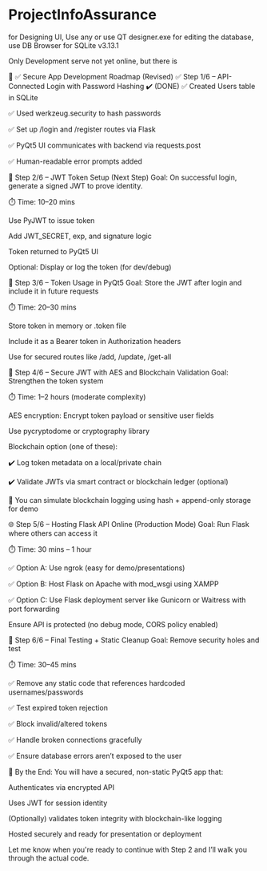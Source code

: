 # ProjectInfoAssurance
for Designing UI, Use any or use QT designer.exe
for editing the database, use DB Browser for SQLite v3.13.1


Only Development serve not yet online,
but there is


🔐 ✅ Secure App Development Roadmap (Revised)
✅ Step 1/6 – API-Connected Login with Password Hashing ✔️ (DONE)
✅ Created Users table in SQLite

✅ Used werkzeug.security to hash passwords

✅ Set up /login and /register routes via Flask

✅ PyQt5 UI communicates with backend via requests.post

✅ Human-readable error prompts added

🔐 Step 2/6 – JWT Token Setup (Next Step)
Goal: On successful login, generate a signed JWT to prove identity.

⏱️ Time: 10–20 mins

Use PyJWT to issue token

Add JWT_SECRET, exp, and signature logic

Token returned to PyQt5 UI

Optional: Display or log the token (for dev/debug)

🔐 Step 3/6 – Token Usage in PyQt5
Goal: Store the JWT after login and include it in future requests

⏱️ Time: 20–30 mins

Store token in memory or .token file

Include it as a Bearer token in Authorization headers

Use for secured routes like /add, /update, /get-all

🔐 Step 4/6 – Secure JWT with AES and Blockchain Validation
Goal: Strengthen the token system

⏱️ Time: 1–2 hours (moderate complexity)

AES encryption: Encrypt token payload or sensitive user fields

Use pycryptodome or cryptography library

Blockchain option (one of these):

✔️ Log token metadata on a local/private chain

✔️ Validate JWTs via smart contract or blockchain ledger (optional)

📌 You can simulate blockchain logging using hash + append-only storage for demo

🌐 Step 5/6 – Hosting Flask API Online (Production Mode)
Goal: Run Flask where others can access it

⏱️ Time: 30 mins – 1 hour

✅ Option A: Use ngrok (easy for demo/presentations)

✅ Option B: Host Flask on Apache with mod_wsgi using XAMPP

✅ Option C: Use Flask deployment server like Gunicorn or Waitress with port forwarding

Ensure API is protected (no debug mode, CORS policy enabled)

🧪 Step 6/6 – Final Testing + Static Cleanup
Goal: Remove security holes and test

⏱️ Time: 30–45 mins

✅ Remove any static code that references hardcoded usernames/passwords

✅ Test expired token rejection

✅ Block invalid/altered tokens

✅ Handle broken connections gracefully

✅ Ensure database errors aren’t exposed to the user

🏁 By the End:
You will have a secured, non-static PyQt5 app that:

Authenticates via encrypted API

Uses JWT for session identity

(Optionally) validates token integrity with blockchain-like logging

Hosted securely and ready for presentation or deployment

Let me know when you're ready to continue with Step 2 and I’ll walk you through the actual code.
